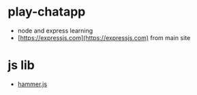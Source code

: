 # play-chatapp
* node and express learning
* [https://expressjs.com](https://expressjs.com) from main site

# js lib
* [hammer.js](http://hammerjs.github.io)
